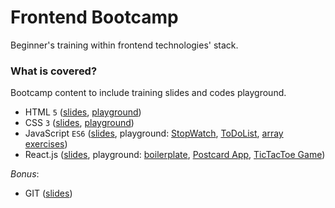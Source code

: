 # Frontend Bootcamp

Beginner's training within frontend technologies' stack.

### What is covered?

Bootcamp content to include training slides and codes playground.

- HTML `5` ([slides](trainings/html/slides), [playground](trainings/html/playground/))
- CSS `3` ([slides](trainings/css/slides), [playground](trainings/css/playground/))
- JavaScript `ES6` ([slides](trainings/js/slides), playground: [StopWatch](trainings/js/playground/stopWatch), [ToDoList](trainings/js/playground/toDoList), [array exercises](trainings/js/playground/array-exercises.html))
- React.js ([slides](trainings/react/slides), playground: [boilerplate](trainings/react/playground/create-react-app), [Postcard App](trainings/react/playground/postcard-app), [TicTacToe Game](trainings/react/playground/tic-tac-toe-game))

_Bonus_:

- GIT ([slides](trainings/git/slides))